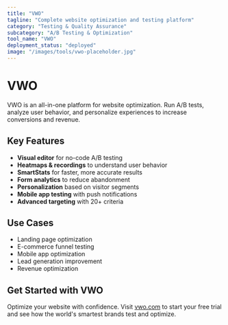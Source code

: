 ```yaml
---
title: "VWO"
tagline: "Complete website optimization and testing platform"
category: "Testing & Quality Assurance"
subcategory: "A/B Testing & Optimization"
tool_name: "VWO"
deployment_status: "deployed"
image: "/images/tools/vwo-placeholder.jpg"
---
```


# VWO

VWO is an all-in-one platform for website optimization. Run A/B tests, analyze user behavior, and personalize experiences to increase conversions and revenue.

## Key Features

- **Visual editor** for no-code A/B testing
- **Heatmaps & recordings** to understand user behavior
- **SmartStats** for faster, more accurate results
- **Form analytics** to reduce abandonment
- **Personalization** based on visitor segments
- **Mobile app testing** with push notifications
- **Advanced targeting** with 20+ criteria

## Use Cases

- Landing page optimization
- E-commerce funnel testing
- Mobile app optimization
- Lead generation improvement
- Revenue optimization

## Get Started with VWO

Optimize your website with confidence. Visit [vwo.com](https://vwo.com) to start your free trial and see how the world's smartest brands test and optimize.
